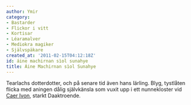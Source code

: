 ```yaml
---
author: Ymir
category:
- Bastarder
- Flickor i vitt
- Kortisar
- Léaramalver
- Mediokra magiker
- Självspäkare
created_at: '2011-02-15T04:12:18Z'
id: áine machirnan sìol sunahye
title: Áine Machirnan sìol Sunahye
---
```

Tearlachs dotterdotter, och på senare tid även hans lärling. Blyg, tystlåten flicka med aningen dålig självkänsla som vuxit upp i ett nunnekloster vid [Caer Ivon], starkt Daaktroende.

  [Caer Ivon]: Caer_Ivon